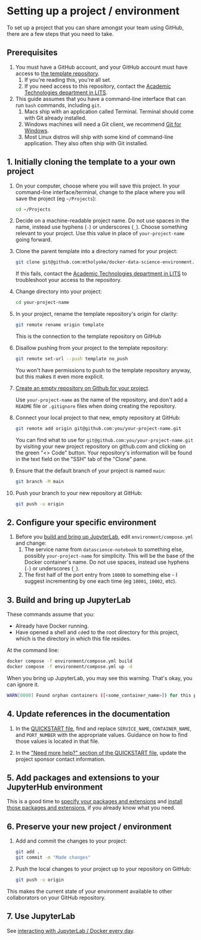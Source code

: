 # Setting up a project / environment

To set up a project that you can share amongst your team using GitHub, there are a few steps that you need to take.



## Prerequisites

1. You must have a GitHub account, and your GitHub account must have access to [the template repository](https://github.com/mtholyoke/docker-data-science-environment/). 
    1. If you're reading this, you're all set.
    1. If you need access to this repository, contact the [Academic Technologies department in LITS](https://lits.mtholyoke.edu/about-lits/departments/technology-infrastructure-systems-support/academic-technologies).
1. This guide assumes that you have a command-line interface that can run `bash` commands, including `git`. 
    1. Macs ship with an application called Terminal. Terminal should come with Git already installed.
    1. Windows machines will need a Git client, we recommend [Git for Windows](https://gitforwindows.org/).
    1. Most Linux distros will ship with some kind of command-line application. They also often ship with Git installed.



## 1. Initially cloning the template to a your own project

1. On your computer, choose where you will save this project. In your command-line interface/terminal, change to the place where you will save the project (eg `~/Projects`):
    ```bash
    cd ~/Projects
    ```

1. Decide on a machine-readable project name. Do not use spaces in the name, instead use hyphens (`-`) or underscores (`_`). Choose something relevant to your project. Use this value in place of `your-project-name` going forward.

1. Clone the parent template into a directory named for your project:
    ```bash
    git clone git@github.com:mtholyoke/docker-data-science-environment.git your-project-name
    ```

    If this fails, contact the [Academic Technologies department in LITS](https://lits.mtholyoke.edu/about-lits/departments/technology-infrastructure-systems-support/academic-technologies) to troubleshoot your access to the repository.

1. Change directory into your project:
    ```bash
    cd your-project-name
    ```

1. In your project, rename the template repository's origin for clarity:
    ```bash
    git remote rename origin template
    ```

    This is the connection to the template repository on GitHub

1. Disallow pushing from your project to the template repository:
    ```bash
    git remote set-url --push template no_push
    ```

    You won't have permissions to push to the template repository anyway, but this makes it even more explicit.

1. [Create an empty repository on Github for your project](https://github.com/new). 

    Use `your-project-name` as the name of the repository, and don't add a `README` file or `.gitignore` files when doing creating the repository. 

1. Connect your local project to that new, empty repository at GitHub:
    ```bash
    git remote add origin git@github.com:you/your-project-name.git
    ```
    You can find what to use for `git@github.com:you/your-project-name.git` by visiting your new project repository on github.com and clicking on the green "<> Code" button. Your repository's information will be found in the text field on the "SSH" tab of the "Clone" pane.

1. Ensure that the default branch of your project is named `main`:
    ```bash
    git branch -M main
    ```
  
1. Push your branch to your new repository at GitHub:
    ```bash
    git push -u origin
    ```



## 2. Configure your specific environment

1. Before you [build and bring up JupyterLab](#3-build-and-bring-up-jupyterlab), edit `environment/compose.yml` and change:
    1. The service name from `datascience-notebook` to something else, possibly `your-project-name` for simplicity. This will be the base of the Docker container's name. Do not use spaces, instead use hyphens (`-`) or underscores (`_`).
    1. The first half of the port entry from `10000` to something else - I suggest incrementing by one each time (eg `10001`, `10002`, etc).



## 3. Build and bring up JupyterLab 

These commands assume that you:
- Already have Docker running.
- Have opened a shell and `cd`ed to the root directory for this project, which is the directory in which this file resides.


At the command line:
```bash
docker compose -f environment/compose.yml build
docker compose -f environment/compose.yml up -d
```

When you bring up JupyterLab, you may see this warning. That's okay, you can ignore it.
```bash
WARN[0000] Found orphan containers ([<some_container_name>]) for this project. If you removed or renamed this service in your compose file, you can run this command with the --remove-orphans flag to clean it up. 
```

## 4. Update references in the documentation

1. In the [QUICKSTART file](QUICKSTART.md), find and replace `SERVICE_NAME`, `CONTAINER_NAME`, and `PORT_NUMBER` with the appropriate values. Guidance on how to find those values is located in that file.

1. In the ["Need more help?" section of the QUICKSTART file](QUICKSTART.md#need-more-help), update the project sponsor contact information.



## 5. Add packages and extensions to your JupyterHub environment

This is a good time to [specify your packages and extensions](QUICKSTART.md#add-packages-and-extensions) and [install those packages and extensions](QUICKSTART.md#install-packages-and-extensions), if you already know what you need.



## 6. Preserve your new project / environment

1. Add and commit the changes to your project:
    ```bash
    git add .
    git commit -m "Made changes"
    ```

1. Push the local changes to your project up to your repository on GitHub:
    ```bash
    git push -u origin
    ```

This makes the current state of your environment available to other collaborators on your GitHub repository.



## 7. Use JupyterLab

See [interacting with JupyterLab / Docker every day](QUICKSTART.md#interacting-with-jupyterlab--docker-every-day).
